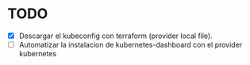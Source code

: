 # TODO

- [x] Descargar el kubeconfig con terraform (provider local file).
- [ ] Automatizar la instalacion de kubernetes-dashboard con el provider kubernetes